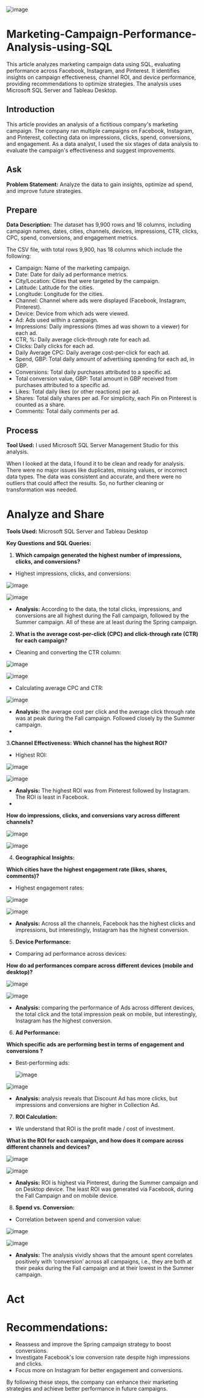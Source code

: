 ![image](https://github.com/user-attachments/assets/ea082bc4-291f-48b3-a94f-adad5b2ed7c9)


# Marketing-Campaign-Performance-Analysis-using-SQL
This article analyzes marketing campaign data using SQL, evaluating performance across Facebook, Instagram, and Pinterest. It identifies insights on campaign effectiveness, channel ROI, and device performance, providing recommendations to optimize strategies. The analysis uses Microsoft SQL Server and Tableau Desktop.

## Introduction
This article provides an analysis of a fictitious company's marketing campaign. The company ran multiple campaigns on Facebook, Instagram, and Pinterest, collecting data on impressions, clicks, spend, conversions, and engagement. As a data analyst, I used the six stages of data analysis to evaluate the campaign's effectiveness and suggest improvements.

## Ask
**Problem Statement:** Analyze the data to gain insights, optimize ad spend, and improve future strategies.

## Prepare
**Data Description:** The dataset has 9,900 rows and 18 columns, including campaign names, dates, cities, channels, devices, impressions, CTR, clicks, CPC, spend, conversions, and engagement metrics.

The CSV file, with total rows 9,900, has 18 columns which include the following:

- Campaign: Name of the marketing campaign.
- Date: Date for daily ad performance metrics.
- City/Location: Cities that were targeted by the campaign.
- Latitude: Latitude for the cities.
- Longitude: Longitude for the cities.
- Channel: Channel where ads were displayed (Facebook, Instagram, Pinterest).
- Device: Device from which ads were viewed.
- Ad: Ads used within a campaign.
- Impressions: Daily impressions (times ad was shown to a viewer) for each ad.
- CTR, %: Daily average click-through rate for each ad.
- Clicks: Daily clicks for each ad.
- Daily Average CPC: Daily average cost-per-click for each ad.
- Spend, GBP: Total daily amount of advertising spending for each ad, in GBP.
- Conversions: Total daily purchases attributed to a specific ad.
- Total conversion value, GBP: Total amount in GBP received from purchases attributed to a specific ad.
- Likes: Total daily likes (or other reactions) per ad.
- Shares: Total daily shares per ad. For simplicity, each Pin on Pinterest is counted as a share.
- Comments: Total daily comments per ad.
  
## Process
**Tool Used:** I used Microsoft SQL Server Management Studio for this analysis.

When I looked at the data, I found it to be clean and ready for analysis. There were no major issues like duplicates, missing values, or incorrect data types. The data was consistent and accurate, and there were no outliers that could affect the results. So, no further cleaning or transformation was needed.

# Analyze and Share
**Tools Used:** Microsoft SQL Server and Tableau Desktop

**Key Questions and SQL Queries:**

1. **Which campaign generated the highest number of impressions, clicks, and conversions?**

- Highest impressions, clicks, and conversions:
  
![image](https://github.com/user-attachments/assets/28289b20-dad9-4f6a-8ead-3117c6b65ede)

![image](https://github.com/user-attachments/assets/7b69e227-6263-45b0-a095-1af5dc35beae)

- **Analysis:** According to the data, the total clicks, impressions, and conversions are all highest during the Fall campaign, followed by the Summer campaign. All of these are at least during the Spring campaign.

2. **What is the average cost-per-click (CPC) and click-through rate (CTR) for each campaign?**

- Cleaning and converting the CTR column:

![image](https://github.com/user-attachments/assets/06cdf866-d96e-4059-970f-e83ae0b7496c)

![image](https://github.com/user-attachments/assets/021197cb-396d-400c-89f7-267f345b6e84)


- Calculating average CPC and CTR:

![image](https://github.com/user-attachments/assets/5cee1001-d7ee-4d62-8b24-bb76593bd9eb)

- **Analysis:** the average cost per click and the average click through rate was at peak during the Fall campaign. Followed closely by the Summer campaign.
- 
3.**Channel Effectiveness:**
 **Which channel has the highest ROI?**
  
  - Highest ROI:
    
![image](https://github.com/user-attachments/assets/d2bdc50b-b6d4-4229-a2a1-05502e8b6b36)

![image](https://github.com/user-attachments/assets/895fbadf-7ca1-4241-b52f-a7e1d82555c1)


- **Analysis:** The highest ROI was from Pinterest followed by Instagram. The ROI is least in Facebook.
- 
**How do impressions, clicks, and conversions vary across different channels?**

![image](https://github.com/user-attachments/assets/0b804e16-6a0b-4ba5-b724-abb403af17b6)

![image](https://github.com/user-attachments/assets/f11e24c0-7d86-4c33-b464-13a3be0e4beb)

4. **Geographical Insights:**

**Which cities have the highest engagement rate (likes, shares, comments)?**

- Highest engagement rates:

![image](https://github.com/user-attachments/assets/d552fb43-ebac-45cf-8a10-4efa10c70a6a)

![image](https://github.com/user-attachments/assets/7f096af3-fada-4116-bd89-589473d7266e)

- **Analysis:** Across all the channels, Facebook has the highest clicks and impressions, but interestingly, Instagram has the highest conversion.
  
5. **Device Performance:**

- Comparing ad performance across devices:
  
**How do ad performances compare across different devices (mobile and desktop)?**

![image](https://github.com/user-attachments/assets/39f34378-3579-49a7-8ad3-32debf204551)

![image](https://github.com/user-attachments/assets/3f9ecb46-8cf8-4d96-b3c2-d5c80297f232)

- **Analysis:**  comparing the performance of Ads across different devices, the total click and the total impression peak on mobile, but interestingly, Instagram has the highest conversion.

6. **Ad Performance:**

**Which specific ads are performing best in terms of engagement and conversions ?**

- Best-performing ads:

  ![image](https://github.com/user-attachments/assets/56e30ab2-501d-4b46-bb67-7e1cd860b3ae)

![image](https://github.com/user-attachments/assets/6e29210a-7018-4ae2-8de4-80cf0f952a60)

- **Analysis:** analysis reveals that Discount Ad has more clicks, but impressions and conversions are higher in Collection Ad.

7. **ROI Calculation:**

- We understand that ROI is the profit made / cost of investment.

**What is the ROI for each campaign, and how does it compare across different channels and devices?**

![image](https://github.com/user-attachments/assets/a86f5922-8f56-44bc-8b13-ab1ab3543616)

![image](https://github.com/user-attachments/assets/0be9c629-7a6f-4f7e-9f37-4c9d7e8ac9fe)

- **Analysis:** ROI is highest via Pinterest, during the Summer campaign and on Desktop device. The least ROI was generated via Facebook, during the Fall Campaign and on mobile device.

8. **Spend vs. Conversion:**

- Correlation between spend and conversion value:

![image](https://github.com/user-attachments/assets/1c192534-6007-46b2-b894-5df66d8f9f55)

![image](https://github.com/user-attachments/assets/a1626e25-d6de-41a1-b8b2-36a3ed5940f8)

- **Analysis:** The analysis vividly shows that the amount spent correlates positively with ‘conversion’ across all campaigns, i.e., they are both at their peaks during the Fall campaign and at their lowest in the Summer campaign.

# Act
# Recommendations:

- Reassess and improve the Spring campaign strategy to boost conversions.
- Investigate Facebook's low conversion rate despite high impressions and clicks.
- Focus more on Instagram for better engagement and conversions.

By following these steps, the company can enhance their marketing strategies and achieve better performance in future campaigns.
